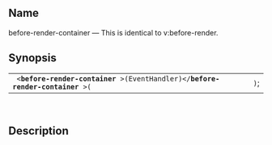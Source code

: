 <div>

<div>

</div>

<div>

## Name

before-render-container — This is identical to v:before-render.

</div>

<div>

## Synopsis

<div>

|                                                                                         |      |
|-----------------------------------------------------------------------------------------|------|
| ` <`**`before-render-container`**` >(EventHandler)</`**`before-render-container`**` >(` | `)`; |

<div>

 

</div>

</div>

</div>

<div>

## Description

</div>

</div>
